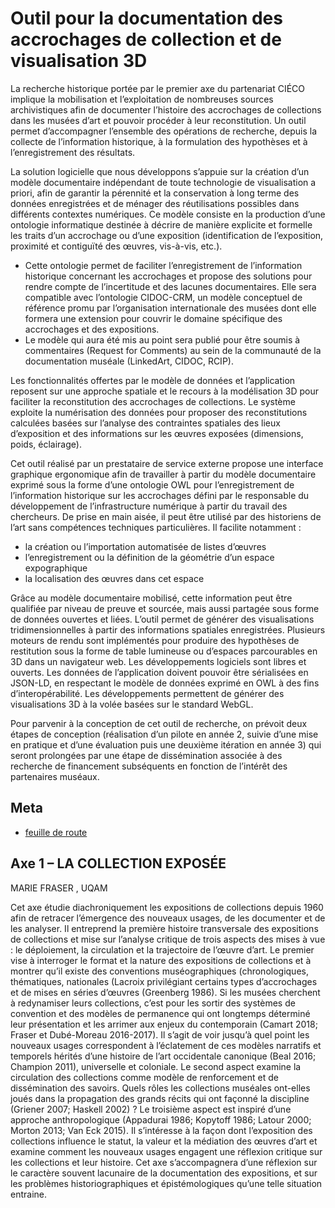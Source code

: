 # Outil pour la documentation des accrochages de collection et de visualisation 3D

La recherche historique portée par le premier axe du partenariat CIÉCO implique la mobilisation et l’exploitation de nombreuses sources archivistiques afin de documenter l’histoire des accrochages de collections dans les musées d’art et pouvoir procéder à leur reconstitution. Un outil permet d’accompagner l’ensemble des opérations de recherche, depuis la collecte de l’information historique, à la formulation des hypothèses et à l’enregistrement des résultats.

La solution logicielle que nous développons s’appuie sur la création d’un modèle documentaire indépendant de toute technologie de visualisation a priori, afin de garantir la pérennité et la conservation à long terme des données enregistrées et de ménager des réutilisations possibles dans différents contextes numériques. Ce modèle consiste en la production d’une ontologie informatique destinée à décrire de manière explicite et
formelle les traits d’un accrochage ou d’une exposition (identification de l’exposition, proximité et contiguïté des œuvres, vis-à-vis, etc.).
- Cette ontologie permet de faciliter l’enregistrement de l’information historique concernant les accrochages et propose des solutions pour rendre compte de l’incertitude et des lacunes documentaires. Elle sera compatible avec l’ontologie CIDOC-CRM, un modèle conceptuel de référence promu par l’organisation internationale des musées dont elle formera une extension pour couvrir le domaine spécifique des accrochages et des expositions.
- Le modèle qui aura été mis au point sera publié pour être soumis à commentaires (Request for
  Comments) au sein de la communauté de la documentation muséale (LinkedArt, CIDOC, RCIP).

Les fonctionnalités offertes par le modèle de données et l’application reposent sur une approche spatiale et le recours à la modélisation 3D pour faciliter la reconstitution des accrochages de collections. Le système exploite la numérisation des données pour proposer des reconstitutions calculées basées sur l’analyse des contraintes spatiales des lieux d’exposition et des informations sur les œuvres exposées (dimensions, poids, éclairage).

Cet outil réalisé par un prestataire de service externe propose une interface graphique ergonomique afin de travailler à partir du modèle documentaire exprimé sous la forme d’une ontologie OWL pour l’enregistrement de l’information historique sur les accrochages défini par le responsable du développement de l’infrastructure numérique à partir du travail des chercheurs. De prise en main aisée, il peut être utilisé par des historiens de l’art sans compétences techniques particulières. Il facilite notamment : 
- la création ou l’importation automatisée de listes d’œuvres
- l’enregistrement ou la définition de la géométrie d’un espace expographique
- la localisation des œuvres dans cet espace

Grâce au modèle documentaire mobilisé, cette information peut être qualifiée par niveau de preuve et sourcée, mais aussi partagée sous forme de données ouvertes et liées. L’outil permet de générer des visualisations tridimensionnelles à partir des informations spatiales enregistrées. Plusieurs moteurs de rendu sont implémentés pour produire des hypothèses de restitution sous la forme de table lumineuse ou d’espaces parcourables en 3D dans un navigateur web. Les développements logiciels sont libres et ouverts. Les données de l’application doivent pouvoir être sérialisées en JSON-LD, en respectant le modèle de données exprimé en OWL à des fins d’interopérabilité. Les développements permettent de générer des visualisations 3D à la volée basées sur le standard WebGL.

Pour parvenir à la conception de cet outil de recherche, on prévoit deux étapes de conception (réalisation d’un pilote en année 2, suivie d’une mise en pratique et d’une évaluation puis une deuxième itération en année 3) qui seront prolongées par une étape de dissémination associée à des recherche de financement subséquents en fonction de l’intérêt des partenaires muséaux.

## Meta
- [feuille de route](https://github.com/ouvroir/expots/milestones?direction=asc&sort=due_date&state=open)



## Axe 1 – LA COLLECTION EXPOSÉE 

MARIE FRASER , UQAM

Cet axe étudie diachroniquement les expositions de collections depuis 1960 afin de retracer l’émergence des nouveaux usages, de les documenter et de les analyser. Il entreprend la première histoire transversale des expositions de collections et mise sur l’analyse critique de trois aspects des mises à vue : le déploiement, la circulation et la trajectoire de l’œuvre d’art. Le premier vise à interroger le format et la nature des expositions de collections et à montrer qu’il existe des conventions muséographiques (chronologiques, thématiques, nationales (Lacroix privilégiant certains types d’accrochages et de mises en séries d’œuvres (Greenberg 1986). Si les musées cherchent à redynamiser leurs collections, c’est pour les sortir des systèmes de convention et des modèles de permanence qui ont longtemps déterminé leur présentation et les arrimer aux enjeux du contemporain (Camart 2018; Fraser et Dubé-Moreau 2016-2017). Il s’agit de voir jusqu’à quel point les nouveaux usages correspondent à l’éclatement de ces modèles narratifs et temporels hérités d’une histoire de l’art occidentale canonique (Beal 2016; Champion 2011), universelle et coloniale. Le second aspect examine la circulation des collections comme modèle de renforcement et de dissémination des savoirs. Quels rôles les collections muséales ont-elles joués dans la propagation des grands récits qui ont façonné la discipline (Griener 2007; Haskell 2002) ? Le troisième aspect est inspiré d’une approche anthropologique (Appadurai 1986; Kopytoff 1986; Latour 2000; Morton 2013; Van Eck 2015). Il s’intéresse à la façon dont l’exposition des collections influence le statut, la valeur et la médiation des œuvres d’art et examine comment les nouveaux usages engagent une réflexion critique sur les collections et leur histoire. Cet axe s’accompagnera d’une réflexion sur le caractère souvent lacunaire de la documentation des expositions, et sur les problèmes historiographiques et épistémologiques qu’une telle situation entraine.
